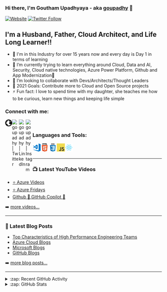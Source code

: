 ### Hi there, I'm Goutham Upadhyaya - aka [goupadhy](https://www.linkedin.com/in/goupadhy/) 👋


[![Website  ](https://img.shields.io/website?label=goupadhy&style=for-the-badge&url=https%3A%2F%2Fgoupadhy.mybluemix.net)](http://goupadhy.mybluemix.net/)
[![Twitter Follow](https://img.shields.io/twitter/follow/goupadhy?color=1DA1F2&logo=twitter&style=for-the-badge)](https://twitter.com/intent/follow?original_referer=https%3A%2F%2Fgithub.com%2Fgoupadhy&screen_name=goupadhy)

## I'm a Husband, Father, Cloud Architect, and Life Long Learner!!

- 🔭 I'm in this Industry for over 15 years now and every day is Day 1 in terms of learning
- 🌱 I’m currently trying to learn everything around Cloud, Data and AI, Security, Cloud native technologies, Azure Power Platform, Github and App Modernization🤣
- 👯 I’m looking to collaborate with  Devs/Architects/Thought Leaders
- 🥅 2021 Goals: Contribute more to Cloud and Open Source projects
- ⚡ Fun fact: I love to spend time with my daughter, she teaches me how to be curious, learn new things and keeping  life simple

### Connect with me:

[<img align="left" alt="goupadhy" width="22px" src="https://raw.githubusercontent.com/iconic/open-iconic/master/svg/globe.svg" />](http://goupadhy.mybluemix.net/)
[<img align="left" alt="goupadhy | Twitter" width="22px" src="https://cdn.jsdelivr.net/npm/simple-icons@v3/icons/twitter.svg" />](https://twitter.com/goupadhy)
[<img align="left" alt="goupadhy | LinkedIn" width="22px" src="https://cdn.jsdelivr.net/npm/simple-icons@v3/icons/linkedin.svg" />](https://www.linkedin.com/in/goupadhy/)
[<img align="left" alt="goupadhy | Instagram" width="22px" src="https://cdn.jsdelivr.net/npm/simple-icons@v3/icons/instagram.svg" />](https://www.instagram.com/goutham_upadhyaya/)

<br />

### Languages and Tools:

[<img align="left" alt="Visual Studio Code" width="26px" src="https://raw.githubusercontent.com/github/explore/80688e429a7d4ef2fca1e82350fe8e3517d3494d/topics/visual-studio-code/visual-studio-code.png" />](https://code.visualstudio.com/)
[<img align="left" alt="HTML5" width="26px" src="https://raw.githubusercontent.com/github/explore/80688e429a7d4ef2fca1e82350fe8e3517d3494d/topics/html/html.png" />](https://html.spec.whatwg.org/multipage/)
[<img align="left" alt="CSS3" width="26px" src="https://raw.githubusercontent.com/github/explore/80688e429a7d4ef2fca1e82350fe8e3517d3494d/topics/css/css.png" />](https://www.w3.org/Style/CSS/Overview.en.html)
[<img align="left" alt="JavaScript" width="26px" src="https://raw.githubusercontent.com/github/explore/80688e429a7d4ef2fca1e82350fe8e3517d3494d/topics/javascript/javascript.png" />](https://www.w3schools.com/js/)
[<img align="left" alt="React" width="26px" src="https://raw.githubusercontent.com/github/explore/80688e429a7d4ef2fca1e82350fe8e3517d3494d/topics/react/react.png" />](https://reactjs.org/)

<br />
<br />

---

### 📺 Latest YouTube Videos

<!-- YOUTUBE:START -->
- [⭐ Azure Videos](https://www.youtube.com/user/windowsazure)
- [⭐ Azure Fridays](https://www.youtube.com/playlist?list=PLLasX02E8BPDT2Z2pdCHNCkENpcQWy5n6)
- [Github  💪,GitHub Copilot 🤖 ](https://www.youtube.com/user/github)
<!-- YOUTUBE:END -->

➡️ [more videos...](https://www.youtube.com/channel/UCsMica-v34Irf9KVTh6xx-g)

---

### 📕 Latest Blog Posts

<!-- BLOG-POST-LIST:START -->
- [Top Characteristics of High Performance Engineering Teams](https://www.linkedin.com/pulse/top-characteristics-high-performance-engineering-teams-upadhyaya/)
- [Azure Cloud Blogs](https://azure.microsoft.com/en-in/blog/)
- [Microsoft Blogs](https://blogs.microsoft.com/)
- [GitHub Blogs](https://github.blog/)
<!-- BLOG-POST-LIST:END -->

➡️ [more blog posts...](https://goupadhyblog.wordpress.com/)

---

<details>
  <summary>:zap: Recent GitHub Activity</summary>
  
<!--START_SECTION:activity-->
1. ❌ Closed PR 
2. 🗣 Commented  
3. 🎉 Merged PR 
4. 🎉 Merged PR 
5. 🗣 Commented 
<!--END_SECTION:activity-->

</details>

<details>
  <summary>:zap: GitHub Stats</summary>


</details>
